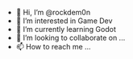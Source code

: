 - 👋 Hi, I’m @rockdem0n
- 👀 I’m interested in Game Dev
- 🌱 I’m currently learning Godot
- 💞️ I’m looking to collaborate on ...
- 📫 How to reach me ...

<!---
rockdemon696/rockdemon696 is a ✨ special ✨ repository because its `README.md` (this file) appears on your GitHub profile.
You can click the Preview link to take a look at your changes.
--->
